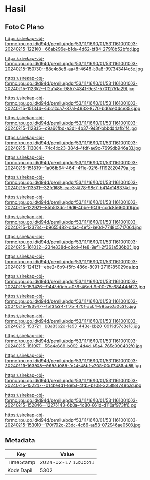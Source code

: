 # Hasil

## Foto C Plano

https://sirekap-obj-formc.kpu.go.id/d94d/pemilu/pdpr/53/11/16/10/01/5311161001003-20240215-122100--66ab296e-b1da-4d62-bf84-27918b52bfdd.jpg

https://sirekap-obj-formc.kpu.go.id/d94d/pemilu/pdpr/53/11/16/10/01/5311161001003-20240215-150730--88c4c8e8-aa48-4648-b9a8-9973434f4c6e.jpg

https://sirekap-obj-formc.kpu.go.id/d94d/pemilu/pdpr/53/11/16/10/01/5311161001003-20240215-112352--ff2a148c-9857-4341-9e81-57012751a29f.jpg

https://sirekap-obj-formc.kpu.go.id/d94d/pemilu/pdpr/53/11/16/10/01/5311161001003-20240215-151344--5bc13ca7-87a1-4933-8770-bd0de04ce358.jpg

https://sirekap-obj-formc.kpu.go.id/d94d/pemilu/pdpr/53/11/16/10/01/5311161001003-20240215-112835--c9a66fbd-a3d1-4b37-9d3f-bbbdd4afb1f4.jpg

https://sirekap-obj-formc.kpu.go.id/d94d/pemilu/pdpr/53/11/16/10/01/5311161001003-20240215-113004--74c4dc23-384d-4fdf-ae9c-7699db946a33.jpg

https://sirekap-obj-formc.kpu.go.id/d94d/pemilu/pdpr/53/11/16/10/01/5311161001003-20240215-151839--1a06fb64-4641-4f1e-92f6-f1192820479a.jpg

https://sirekap-obj-formc.kpu.go.id/d94d/pemilu/pdpr/53/11/16/10/01/5311161001003-20240215-113531--32fc1685-cac3-4f78-98e7-b414d148374d.jpg

https://sirekap-obj-formc.kpu.go.id/d94d/pemilu/pdpr/53/11/16/10/01/5311161001003-20240215-122921--85b513dc-19d6-4bbe-94f6-ccdc85660df6.jpg

https://sirekap-obj-formc.kpu.go.id/d94d/pemilu/pdpr/53/11/16/10/01/5311161001003-20240215-123734--b9655482-c4a4-4ef3-8e0d-7748c571706d.jpg

https://sirekap-obj-formc.kpu.go.id/d94d/pemilu/pdpr/53/11/16/10/01/5311161001003-20240215-161032--234e338d-c9cd-4fe8-9ef1-2f363a536b05.jpg

https://sirekap-obj-formc.kpu.go.id/d94d/pemilu/pdpr/53/11/16/10/01/5311161001003-20240215-124121--ebe246b9-f5fc-486d-8091-2716785029da.jpg

https://sirekap-obj-formc.kpu.go.id/d94d/pemilu/pdpr/53/11/16/10/01/5311161001003-20240215-153426--9448d0eb-a056-46dd-9e00-75c68444dd23.jpg

https://sirekap-obj-formc.kpu.go.id/d94d/pemilu/pdpr/53/11/16/10/01/5311161001003-20240215-153547--1bf3fe34-1f7b-470f-acb4-58aae0a0c31c.jpg

https://sirekap-obj-formc.kpu.go.id/d94d/pemilu/pdpr/53/11/16/10/01/5311161001003-20240215-153721--b8a83b2d-1e90-443e-bb28-0919d57c8e16.jpg

https://sirekap-obj-formc.kpu.go.id/d94d/pemilu/pdpr/53/11/16/10/01/5311161001003-20240215-151957--55c4e668-b092-4d4d-b5a4-765e098492f0.jpg

https://sirekap-obj-formc.kpu.go.id/d94d/pemilu/pdpr/53/11/16/10/01/5311161001003-20240215-163908--9693d089-fe24-48bf-a705-00df7485ab89.jpg

https://sirekap-obj-formc.kpu.go.id/d94d/pemilu/pdpr/53/11/16/10/01/5311161001003-20240215-152247--014be4d1-8eb3-4fd5-ba08-325884748bad.jpg

https://sirekap-obj-formc.kpu.go.id/d94d/pemilu/pdpr/53/11/16/10/01/5311161001003-20240215-152846--12276143-6b0a-4c80-861d-d110af973ff6.jpg

https://sirekap-obj-formc.kpu.go.id/d94d/pemilu/pdpr/53/11/16/10/01/5311161001003-20240215-153010--170f792c-23dd-4c66-aa53-072946ae0508.jpg


## Metadata

| Key        | Value               |
| ---------- | ------------------- |
| Time Stamp | 2024-02-17 13:05:41 |
| Kode Dapil | 5302                |



